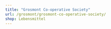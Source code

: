 ```yaml
---
title: "Grosmont Co-operative Society"
url: /grosmont/grosmont-co-operative-society/
shop: Lebensmittel
---
```

